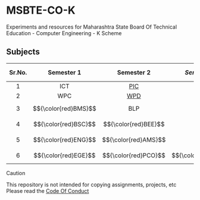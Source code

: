 # MSBTE-CO-K
Experiments and resources for Maharashtra State Board Of Technical Education - Computer Engineering - K Scheme

## Subjects
| Sr.No. | Semester 1               | Semester 2               | _Semester 3_             | Semester 4               | Semester 5               | Semester 6               |
|:------:|:------------------------:|:------------------------:|:------------------------:|:------------------------:|:------------------------:|:------------------------:|
| 1      | ICT                      | [PIC](Semester%202/PIC)  | [OPP](Semester%203/OPP/) |                          |                          |                          |
| 2      | WPC                      | [WPD](Semester%202/WPD)  | [DSU](Semester%203/DSU/) |                          |                          |                          |
| 3      | $${\color{red}BMS}$$     | BLP                      | [DMS](Semester%203/DMS/) |                          |                          |                          |
| 4      | $${\color{red}BSC}$$     | $${\color{red}BEE}$$     | [CGR](Semester%203/CGR/) |                          |                          |                          |
| 5      | $${\color{red}ENG}$$     | $${\color{red}AMS}$$     | [DTE](Semester%203/DTE/) |                          |                          |                          |
| 6      | $${\color{red}EGE}$$     | $${\color{red}PCO}$$     | $${\color{red}EIC}$$     |                          |                          |                          |

> [!CAUTION]
> This repository is not intended for copying assignments, projects, etc\
> Please read the [Code Of Conduct](CODE_OF_CONDUCT.md)
